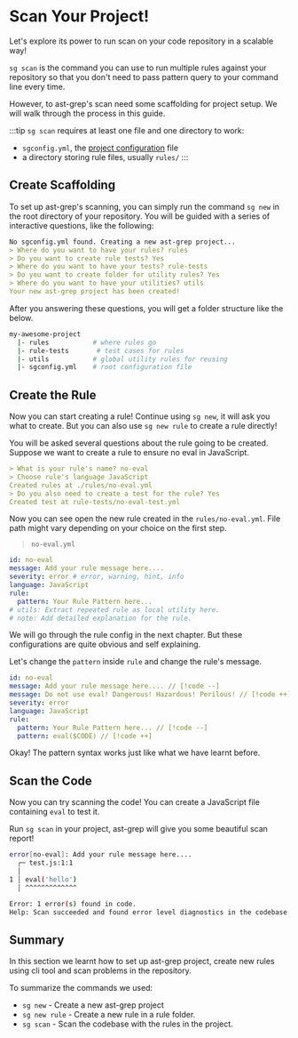 # Scan Your Project!

Let's explore its power to run scan on your code repository in a scalable way!

`sg scan` is the command you can use to run multiple rules against your repository so that you don't need to pass pattern query to your command line every time.

However, to ast-grep's scan need some scaffolding for project setup. We will walk through the process in this guide.

:::tip
`sg scan` requires at least one file and one directory to work:
* `sgconfig.yml`, the [project configuration](/reference/sgconfig.html) file
* a directory storing rule files, usually `rules/`
:::

## Create Scaffolding

To set up ast-grep's scanning, you can simply run the command `sg new` in the root directory of your repository. You will be guided with a series of interactive questions, like the following:

```markdown
No sgconfig.yml found. Creating a new ast-grep project...
> Where do you want to have your rules? rules
> Do you want to create rule tests? Yes
> Where do you want to have your tests? rule-tests
> Do you want to create folder for utility rules? Yes
> Where do you want to have your utilities? utils
Your new ast-grep project has been created!
```

After you answering these questions, you will get a folder structure like the below.

```bash
my-awesome-project
  |- rules           # where rules go
  |- rule-tests       # test cases for rules
  |- utils           # global utility rules for reusing
  |- sgconfig.yml    # root configuration file
```

## Create the Rule

Now you can start creating a rule! Continue using `sg new`, it will ask you what to create. But you can also use `sg new rule` to create a rule directly!

You will be asked several questions about the rule going to be created. Suppose we want to create a rule to ensure no eval in JavaScript.

```markdown
> What is your rule's name? no-eval
> Choose rule's language JavaScript
Created rules at ./rules/no-eval.yml
> Do you also need to create a test for the rule? Yes
Created test at rule-tests/no-eval-test.yml
```

Now you can see open the new rule created in the `rules/no-eval.yml`. File path might vary depending on your choice on the first step.

> `no-eval.yml`

```yml
id: no-eval
message: Add your rule message here....
severity: error # error, warning, hint, info
language: JavaScript
rule:
  pattern: Your Rule Pattern here...
# utils: Extract repeated rule as local utility here.
# note: Add detailed explanation for the rule.
```

We will go through the rule config in the next chapter. But these configurations are quite obvious and self explaining.

Let's change the `pattern` inside `rule` and change the rule's message.

```yml
id: no-eval
message: Add your rule message here.... // [!code --]
message: Do not use eval! Dangerous! Hazardous! Perilous! // [!code ++]
severity: error
language: JavaScript
rule:
  pattern: Your Rule Pattern here... // [!code --]
  pattern: eval($CODE) // [!code ++]
```

Okay! The pattern syntax works just like what we have learnt before.

## Scan the Code

Now you can try scanning the code! You can create a JavaScript file containing `eval` to test it.

Run `sg scan` in your project, ast-grep will give you some beautiful scan report!

```bash
error[no-eval]: Add your rule message here....
  ┌─ test.js:1:1
  │
1 │ eval('hello')
  │ ^^^^^^^^^^^^^

Error: 1 error(s) found in code.
Help: Scan succeeded and found error level diagnostics in the codebase.
```


## Summary

In this section we learnt how to set up ast-grep project, create new rules using cli tool and scan problems in the repository.

To summarize the commands we used:

* `sg new` - Create a new ast-grep project
* `sg new rule` - Create a new rule in a rule folder.
* `sg scan` - Scan the codebase with the rules in the project.